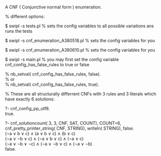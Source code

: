 A CNF ( Conjunctive normal form ) enumeration.

% different options:  
  
$ swipl -s tests.pl % sets the config variables to all possible variations ans runs the tests  
  
$ swipl -s cnf_enumeration_A380518.pl % sets the config variables for you  
  
$ swipl -s cnf_enumeration_A380610.pl % sets the config variables for you  
  
$ swipl -s main.pl % you may first set the config variable cnf_config_has_false_rules to true or false  
  
% nb_setval( cnf_config_has_false_rules, false).  
% or  
% nb_setval( cnf_config_has_false_rules, true).  
  
% These are all structurally differrent CNFs with 3 rules and 3 literals which have exactly 6 solutions:  
  
?- cnf_config_pp_utf8.  
true.  
  
?- cnf_solutioncount( 3, 3, CNF, SAT, COUNT), COUNT=6, cnf_pretty_printer_string( CNF, STRING), writeln( STRING), false.  
(¬a ∨ b ∨ c) ∧ (a ∨ b ∨ c) ∧ (b ∨ c)  
(¬a ∨ ¬b ∨ c) ∧ (¬a ∨ b ∨ c) ∧ (¬a ∨ c)  
(¬a ∨ ¬b ∨ ¬c) ∧ (¬a ∨ ¬b ∨ c) ∧ (¬a ∨ ¬b)  
false.  


